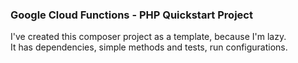 ### Google Cloud Functions - PHP Quickstart Project

I've created this composer project as a template, because I'm lazy.<br/>
It has dependencies, simple methods and tests, run configurations. 
